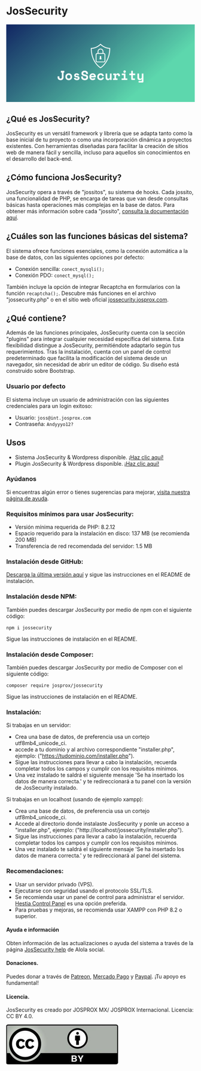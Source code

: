 # JosSecurity

<img src="./resourses/img/logo%20azul/cover.png" alt="JosSecurity seguridad a tu alcance."/>

## ¿Qué es JosSecurity?

JosSecurity es un versátil framework y librería que se adapta tanto como la base inicial de tu proyecto o como una incorporación dinámica a proyectos existentes. Con herramientas diseñadas para facilitar la creación de sitios web de manera fácil y sencilla, incluso para aquellos sin conocimientos en el desarrollo del back-end.

## ¿Cómo funciona JosSecurity?

JosSecurity opera a través de "jossitos", su sistema de hooks. Cada jossito, una funcionalidad de PHP, se encarga de tareas que van desde consultas básicas hasta operaciones más complejas en la base de datos. Para obtener más información sobre cada "jossito", [consulta la documentación aquí](https://jossecurity.josprox.com/documentation).

## ¿Cuáles son las funciones básicas del sistema?

El sistema ofrece funciones esenciales, como la conexión automática a la base de datos, con las siguientes opciones por defecto:

- Conexión sencilla: `conect_mysqli();`
- Conexión PDO: `conect_mysql();`

También incluye la opción de integrar Recaptcha en formularios con la función `recaptcha();`. Descubre más funciones en el archivo "jossecurity.php" o en el sitio web oficial [jossecurity.josprox.com](https://jossecurity.josprox.com).

## ¿Qué contiene?

Además de las funciones principales, JosSecurity cuenta con la sección "plugins" para integrar cualquier necesidad específica del sistema. Esta flexibilidad distingue a JosSecurity, permitiéndote adaptarlo según tus requerimientos. Tras la instalación, cuenta con un panel de control predeterminado que facilita la modificación del sistema desde un navegador, sin necesidad de abrir un editor de código. Su diseño está construido sobre Bootstrap.

### Usuario por defecto

El sistema incluye un usuario de administración con las siguientes credenciales para un login exitoso:

- Usuario: `joss@int.josprox.com`
- Contraseña: `Andyyyo12?`

## Usos

- Sistema JosSecurity & Wordpress disponible. [¡Haz clic aquí!](https://github.com/josprox/JosSecurity-WordPress)
- Plugin JosSecurity & Wordpress disponible. [¡Haz clic aquí!](https://github.com/josprox/JosSecurity_Plugin)

### Ayúdanos

Si encuentras algún error o tienes sugerencias para mejorar, [visita nuestra página de ayuda](https://jossecurity.josprox.com/help-us/).

### Requisitos mínimos para usar JosSecurity:

- Versión mínima requerida de PHP: 8.2.12
- Espacio requerido para la instalación en disco: 137 MB (se recomienda 200 MB)
- Transferencia de red recomendada del servidor: 1.5 MB

### Instalación desde GitHub:

[Descarga la última versión aquí](https://github.com/josprox/JosSecurity/releases) y sigue las instrucciones en el README de instalación.

### Instalación desde NPM:

También puedes descargar JosSecurity por medio de npm con el siguiente código:

	npm i jossecurity


Sigue las instrucciones de instalación en el README.

### Instalación desde Composer:

También puedes descargar JosSecurity por medio de Composer con el siguiente código:

	composer require josprox/jossecurity

Sigue las instrucciones de instalación en el README.

### Instalación:

Si trabajas en un servidor:

* Crea una base de datos, de preferencia usa un cortejo utf8mb4_unicode_ci.
* accede a tu dominio y al archivo correspondiente "installer.php", ejemplo: ("https://tudominio.com/installer.php").
* Sigue las instrucciones para llevar a cabo la instalación, recuerda completar todos los campos y cumplir con los requisitos mínimos.
* Una vez instalado te saldrá el siguiente mensaje 'Se ha insertado los datos de manera correcta.' y te redireccionará a tu panel con la versión de JosSecurity instalado.

Si trabajas en un localhost (usando de ejemplo xampp):

* Crea una base de datos, de preferencia usa un cortejo utf8mb4_unicode_ci.
* Accede al directorio donde instalaste JosSecurity y ponle un acceso a "installer.php", ejemplo: ("http://localhost/jossecurity/installer.php").
* Sigue las instrucciones para llevar a cabo la instalación, recuerda completar todos los campos y cumplir con los requisitos mínimos.
* Una vez instalado te saldrá el siguiente mensaje 'Se ha insertado los datos de manera correcta.' y te redireccionará al panel del sistema.

### Recomendaciones:

- Usar un servidor privado (VPS).
- Ejecutarse con seguridad usando el protocolo SSL/TLS.
- Se recomienda usar un panel de control para administrar el servidor. [Hestia Control Panel](https://hestiacp.com/) es una opción preferida.
- Para pruebas y mejoras, se recomienda usar XAMPP con PHP 8.2 o superior.

#### Ayuda e información

Obten información de las actualizaciones o ayuda del sistema a través de la página [JosSecurity help](https://social.josprox.com/jossecurity) de Alola social.

#### Donaciones.

Puedes donar a través de [Patreon](https://www.patreon.com/jossestrada), [Mercado Pago](https://mpago.la/2gsWWYW) y [Paypal](http://paypal.me/JOSPROXMX). ¡Tu apoyo es fundamental!

#### Licencia.

JosSecurity es creado por JOSPROX MX/ JOSPROX Internacional.
Licencia: CC BY 4.0.

<img src="./resourses/img/byncsa.jpg" alt="Creative Commons Attribution 4.0 International"/>
